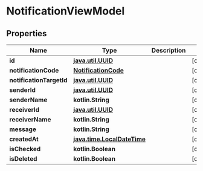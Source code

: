 
# NotificationViewModel

## Properties
Name | Type | Description | Notes
------------ | ------------- | ------------- | -------------
**id** | [**java.util.UUID**](java.util.UUID.md) |  |  [optional]
**notificationCode** | [**NotificationCode**](NotificationCode.md) |  |  [optional]
**notificationTargetId** | [**java.util.UUID**](java.util.UUID.md) |  |  [optional]
**senderId** | [**java.util.UUID**](java.util.UUID.md) |  |  [optional]
**senderName** | **kotlin.String** |  |  [optional]
**receiverId** | [**java.util.UUID**](java.util.UUID.md) |  |  [optional]
**receiverName** | **kotlin.String** |  |  [optional]
**message** | **kotlin.String** |  |  [optional]
**createdAt** | [**java.time.LocalDateTime**](java.time.OffsetDateTime.md) |  |  [optional]
**isChecked** | **kotlin.Boolean** |  |  [optional]
**isDeleted** | **kotlin.Boolean** |  |  [optional]



